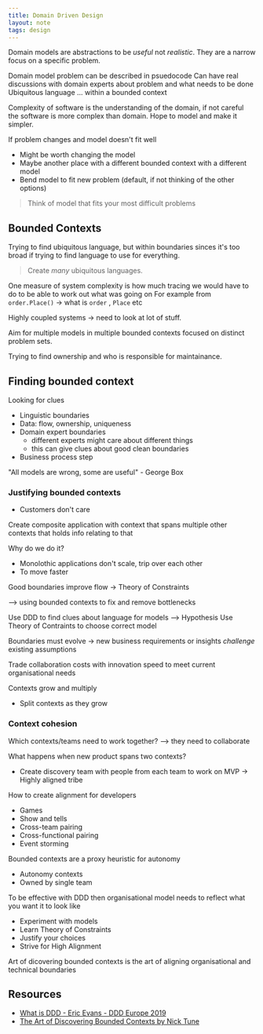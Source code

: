 ```yaml
---
title: Domain Driven Design
layout: note
tags: design
---
```


Domain models are abstractions to be _useful_ not _realistic_. They are a narrow focus on a specific problem.

Domain model problem can be described in psuedocode
Can have real discussions with domain experts about problem and what needs to be done
Ubiquitous language ... within a bounded context

Complexity of software is the understanding of the domain, if not careful the software is more complex than domain. Hope to model and make it simpler.

If problem changes and model doesn't fit well
- Might be worth changing the model
- Maybe another place with a different bounded context with a different model
- Bend model to fit new problem (default, if not thinking of the other options)

> Think of model that fits your most difficult problems

## Bounded Contexts

Trying to find ubiquitous language, but within boundaries sinces it's too broad if trying to find language to use for everything.

> Create _many_ ubiquitous languages.

One measure of system complexity is how much tracing we would have to do to be able to work out what was going on
For example from `order.Place()` -> what is `order` , `Place` etc

Highly coupled systems -> need to look at lot of stuff.

Aim for multiple models in multiple bounded contexts focused on distinct problem sets.

Trying to find ownership and who is responsible for maintainance.

## Finding bounded context

Looking for clues
- Linguistic boundaries
- Data: flow, ownership, uniqueness
- Domain expert boundaries
  - different experts might care about different things
  - this can give clues about good clean boundaries 
- Business process step

"All models are wrong, some are useful" - George Box

### Justifying bounded contexts

- Customers don't care

Create composite application with context that spans multiple other contexts that holds info relating to that

Why do we do it?
- Monolothic applications don't scale, trip over each other
- To move faster

Good boundaries improve flow -> Theory of Constraints

--> using bounded contexts to fix and remove bottlenecks

Use DDD to find clues about language for models --> Hypothesis
Use Theory of Contraints to choose correct model

Boundaries must evolve -> new business requirements or insights _challenge_ existing assumptions

Trade collaboration costs with innovation speed to meet current organisational needs

Contexts grow and multiply
- Split contexts as they grow

### Context cohesion

Which contexts/teams need to work together? --> they need to collaborate

What happens when new product spans two contexts?
- Create discovery team with people from each team to work on MVP -> Highly aligned tribe

How to create alignment for developers
- Games
- Show and tells
- Cross-team pairing
- Cross-functional pairing
- Event storming

Bounded contexts are a proxy heuristic for autonomy
- Autonomy contexts
- Owned by single team

To be effective with DDD then organisational model needs to reflect what you want it to look like

- Experiment with models
- Learn Theory of Constraints
- Justify your choices
- Strive for High Alignment

Art of dicovering bounded contexts is the art of aligning organisational and technical boundaries

## Resources

- [What is DDD - Eric Evans - DDD Europe 2019](https://www.youtube.com/watch?v=pMuiVlnGqjk)
- [The Art of Discovering Bounded Contexts by Nick Tune](https://www.youtube.com/watch?v=ez9GWESKG4I)
